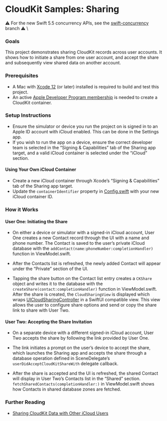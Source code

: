 # CloudKit Samples: Sharing

⚠️ For the new Swift 5.5 concurrency APIs, see the [swift-concurrency](swift-concurrency) branch ⚠️
\

### Goals

This project demonstrates sharing CloudKit records across user accounts. It shows how to initiate a share from one user account, and accept the share and subsequently view shared data on another account.

### Prerequisites

* A Mac with [Xcode 12](https://developer.apple.com/xcode/) (or later) installed is required to build and test this project.
* An active [Apple Developer Program membership](https://developer.apple.com/support/compare-memberships/) is needed to create a CloudKit container.

### Setup Instructions

* Ensure the simulator or device you run the project on is signed in to an Apple ID account with iCloud enabled. This can be done in the Settings app.
* If you wish to run the app on a device, ensure the correct developer team is selected in the “Signing & Capabilities” tab of the Sharing app target, and a valid iCloud container is selected under the “iCloud” section.

#### Using Your Own iCloud Container

* Create a new iCloud container through Xcode’s “Signing & Capabilities” tab of the Sharing app target.
* Update the `containerIdentifier` property in [Config.swift](Sharing/App/Config.swift) with your new iCloud container ID.

### How it Works

#### User One: Initiating the Share

* On either a device or simulator with a signed-in iCloud account, User One creates a new Contact record through the UI with a name and phone number. The Contact is saved to the user’s private iCloud database with the `addContact(name:phoneNumber:completionHandler)` function in ViewModel.swift.

* After the Contacts list is refreshed, the newly added Contact will appear under the “Private” section of the UI.

* Tapping the share button on the Contact list entry creates a `CKShare` object and writes it to the database with the `createShare(contact:completionHandler)` function in ViewModel.swift. After the share is created, the `CloudSharingView` is displayed which wraps [UICloudSharingController](https://developer.apple.com/documentation/uikit/uicloudsharingcontroller) in a SwiftUI compatible view. This view allows the user to configure share options and send or copy the share link to share with User Two.

#### User Two: Accepting the Share Invitation

* On a separate device with a different signed-in iCloud account, User Two accepts the share by following the link provided by User One.

* The link initiates a prompt on the user’s device to accept the share, which launches the Sharing app and accepts the share through a database operation defined in SceneDelegate’s `userDidAcceptCloudKitShareWith` delegate callback.

* After the share is accepted and the UI is refreshed, the shared Contact will display in User Two’s Contacts list in the “Shared” section. `fetchSharedContacts(completionHandler:)` in ViewModel.swift shows how Contacts in shared database zones are fetched.

### Further Reading

* [Sharing CloudKit Data with Other iCloud Users](https://developer.apple.com/documentation/cloudkit/shared_records/sharing_cloudkit_data_with_other_icloud_users)

